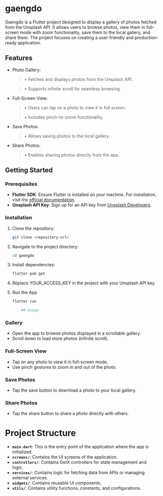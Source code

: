 # gaengdo

Gaengdo is a Flutter project designed to display a gallery of photos fetched from the Unsplash API. It allows users to browse photos, view them in full-screen mode with zoom functionality, save them to the local gallery, and share them. The project focuses on creating a user-friendly and production-ready application.

## Features

- Photo Gallery:

  > • Fetches and displays photos from the Unsplash API.

  > • Supports infinite scroll for seamless browsing.

- Full-Screen View:

  > • Users can tap on a photo to view it in full screen.

  > • Includes pinch-to-zoom functionality.

- Save Photos:

  > • Allows saving photos to the local gallery.

- Share Photos:

  > • Enables sharing photos directly from the app.
  

## Getting Started
### Prerequisites
- **Flutter SDK**: Ensure Flutter is installed on your machine. For installation, visit the [official documentation](https://docs.flutter.dev/get-started/install).
- **Unsplash API Key**: Sign up for an API key from [Unsplash Developers](https://unsplash.com/developers).
### Installation
1. Clone the repository:
   ```bash
   git clone <repository-url>
   
2. Navigate to the project directory:
   ```bash
   cd gaengdo

3. Install dependencies:
   ```bash
   flutter pub get

4. Replace YOUR_ACCESS_KEY in the project with your Unsplash API key.

5. Run the App
   ```bash
   flutter run

       ## Usage

### Gallery
- Open the app to browse photos displayed in a scrollable gallery.
- Scroll down to load more photos (infinite scroll).

### Full-Screen View
- Tap on any photo to view it in full-screen mode.
- Use pinch gestures to zoom in and out of the photo.

### Save Photos
- Tap the save button to download a photo to your local gallery.

### Share Photos
- Tap the share button to share a photo directly with others.

# Project Structure
- **`main.dart`**: This is the entry point of the application where the app is initialized.
- **`screens/`**: Contains the UI screens of the application.
- **`controllers/`**: Contains GetX controllers for state management and logic.
- **`services/`**: Contains logic for fetching data from APIs or managing external services.
- **`widgets/`**: Contains reusable UI components.
- **`utils/`**: Contains utility functions, constants, and configurations.
   
